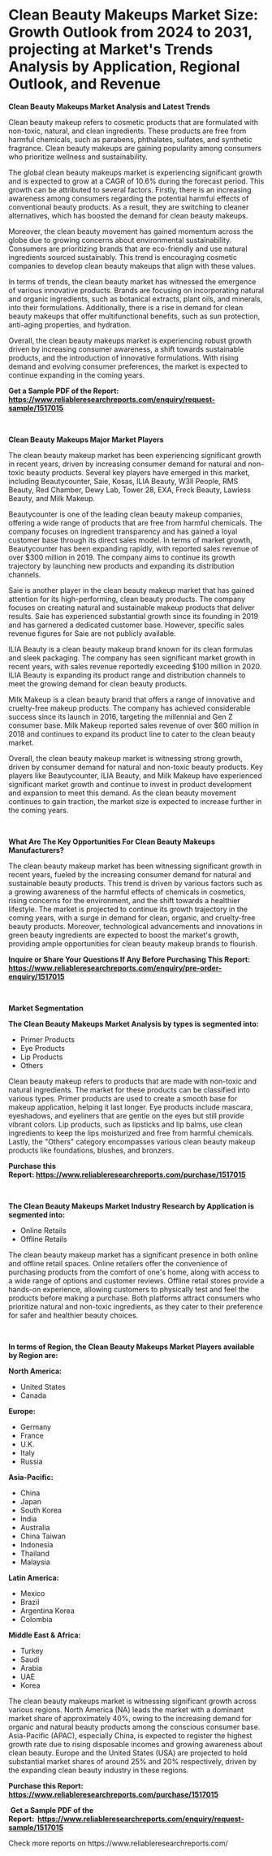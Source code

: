 <p><h1>Clean Beauty Makeups Market Size: Growth Outlook from 2024 to 2031, projecting at Market's Trends Analysis by Application, Regional Outlook, and Revenue</h1></p><p><strong>Clean Beauty Makeups Market Analysis and Latest Trends</strong></p>
<p><p>Clean beauty makeup refers to cosmetic products that are formulated with non-toxic, natural, and clean ingredients. These products are free from harmful chemicals, such as parabens, phthalates, sulfates, and synthetic fragrance. Clean beauty makeups are gaining popularity among consumers who prioritize wellness and sustainability.</p><p>The global clean beauty makeups market is experiencing significant growth and is expected to grow at a CAGR of 10.6% during the forecast period. This growth can be attributed to several factors. Firstly, there is an increasing awareness among consumers regarding the potential harmful effects of conventional beauty products. As a result, they are switching to cleaner alternatives, which has boosted the demand for clean beauty makeups.</p><p>Moreover, the clean beauty movement has gained momentum across the globe due to growing concerns about environmental sustainability. Consumers are prioritizing brands that are eco-friendly and use natural ingredients sourced sustainably. This trend is encouraging cosmetic companies to develop clean beauty makeups that align with these values.</p><p>In terms of trends, the clean beauty market has witnessed the emergence of various innovative products. Brands are focusing on incorporating natural and organic ingredients, such as botanical extracts, plant oils, and minerals, into their formulations. Additionally, there is a rise in demand for clean beauty makeups that offer multifunctional benefits, such as sun protection, anti-aging properties, and hydration.</p><p>Overall, the clean beauty makeups market is experiencing robust growth driven by increasing consumer awareness, a shift towards sustainable products, and the introduction of innovative formulations. With rising demand and evolving consumer preferences, the market is expected to continue expanding in the coming years.</p></p>
<p><strong>Get a Sample PDF of the Report:&nbsp; <a href="https://www.reliableresearchreports.com/enquiry/request-sample/1517015">https://www.reliableresearchreports.com/enquiry/request-sample/1517015</a></strong></p>
<p>&nbsp;</p>
<p><strong>Clean Beauty Makeups Major Market Players</strong></p>
<p><p>The clean beauty makeup market has been experiencing significant growth in recent years, driven by increasing consumer demand for natural and non-toxic beauty products. Several key players have emerged in this market, including Beautycounter, Saie, Kosas, ILIA Beauty, W3ll People, RMS Beauty, Red Chamber, Dewy Lab, Tower 28, EXA, Freck Beauty, Lawless Beauty, and Milk Makeup.</p><p>Beautycounter is one of the leading clean beauty makeup companies, offering a wide range of products that are free from harmful chemicals. The company focuses on ingredient transparency and has gained a loyal customer base through its direct sales model. In terms of market growth, Beautycounter has been expanding rapidly, with reported sales revenue of over $300 million in 2019. The company aims to continue its growth trajectory by launching new products and expanding its distribution channels.</p><p>Saie is another player in the clean beauty makeup market that has gained attention for its high-performing, clean beauty products. The company focuses on creating natural and sustainable makeup products that deliver results. Saie has experienced substantial growth since its founding in 2019 and has garnered a dedicated customer base. However, specific sales revenue figures for Saie are not publicly available.</p><p>ILIA Beauty is a clean beauty makeup brand known for its clean formulas and sleek packaging. The company has seen significant market growth in recent years, with sales revenue reportedly exceeding $100 million in 2020. ILIA Beauty is expanding its product range and distribution channels to meet the growing demand for clean beauty products.</p><p>Milk Makeup is a clean beauty brand that offers a range of innovative and cruelty-free makeup products. The company has achieved considerable success since its launch in 2016, targeting the millennial and Gen Z consumer base. Milk Makeup reported sales revenue of over $60 million in 2018 and continues to expand its product line to cater to the clean beauty market.</p><p>Overall, the clean beauty makeup market is witnessing strong growth, driven by consumer demand for natural and non-toxic beauty products. Key players like Beautycounter, ILIA Beauty, and Milk Makeup have experienced significant market growth and continue to invest in product development and expansion to meet this demand. As the clean beauty movement continues to gain traction, the market size is expected to increase further in the coming years.</p></p>
<p>&nbsp;</p>
<p><strong>What Are The Key Opportunities For Clean Beauty Makeups Manufacturers?</strong></p>
<p><p>The clean beauty makeup market has been witnessing significant growth in recent years, fueled by the increasing consumer demand for natural and sustainable beauty products. This trend is driven by various factors such as a growing awareness of the harmful effects of chemicals in cosmetics, rising concerns for the environment, and the shift towards a healthier lifestyle. The market is projected to continue its growth trajectory in the coming years, with a surge in demand for clean, organic, and cruelty-free beauty products. Moreover, technological advancements and innovations in green beauty ingredients are expected to boost the market's growth, providing ample opportunities for clean beauty makeup brands to flourish.</p></p>
<p><strong>Inquire or Share Your Questions If Any Before Purchasing This Report: <a href="https://www.reliableresearchreports.com/enquiry/pre-order-enquiry/1517015">https://www.reliableresearchreports.com/enquiry/pre-order-enquiry/1517015</a></strong></p>
<p>&nbsp;</p>
<p><strong>Market Segmentation</strong></p>
<p><strong>The Clean Beauty Makeups Market Analysis by types is segmented into:</strong></p>
<p><ul><li>Primer Products</li><li>Eye Products</li><li>Lip Products</li><li>Others</li></ul></p>
<p><p>Clean beauty makeup refers to products that are made with non-toxic and natural ingredients. The market for these products can be classified into various types. Primer products are used to create a smooth base for makeup application, helping it last longer. Eye products include mascara, eyeshadows, and eyeliners that are gentle on the eyes but still provide vibrant colors. Lip products, such as lipsticks and lip balms, use clean ingredients to keep the lips moisturized and free from harmful chemicals. Lastly, the "Others" category encompasses various clean beauty makeup products like foundations, blushes, and bronzers.</p></p>
<p><strong>Purchase this Report:&nbsp;<a href="https://www.reliableresearchreports.com/purchase/1517015">https://www.reliableresearchreports.com/purchase/1517015</a></strong></p>
<p>&nbsp;</p>
<p><strong>The Clean Beauty Makeups Market Industry Research by Application is segmented into:</strong></p>
<p><ul><li>Online Retails</li><li>Offline Retails</li></ul></p>
<p><p>The clean beauty makeup market has a significant presence in both online and offline retail spaces. Online retailers offer the convenience of purchasing products from the comfort of one's home, along with access to a wide range of options and customer reviews. Offline retail stores provide a hands-on experience, allowing customers to physically test and feel the products before making a purchase. Both platforms attract consumers who prioritize natural and non-toxic ingredients, as they cater to their preference for safer and healthier beauty choices.</p></p>
<p>&nbsp;</p>
<p><strong>In terms of Region, the Clean Beauty Makeups Market Players available by Region are:</strong></p>
<p>
    <p> <strong> North America: </strong>
        <ul>
            <li>United States</li>
            <li>Canada</li>
        </ul>
        </p> 
    <p> <strong> Europe: </strong>
        <ul>
            <li>Germany</li>
            <li>France</li>
            <li>U.K.</li>
            <li>Italy</li>
            <li>Russia</li>
        </ul>
        </p> 
    <p> <strong> Asia-Pacific: </strong>
        <ul>
            <li>China</li>
            <li>Japan</li>
            <li>South Korea</li>
            <li>India</li>
            <li>Australia</li>
            <li>China Taiwan</li>
            <li>Indonesia</li>
            <li>Thailand</li>
            <li>Malaysia</li>
        </ul>
        </p> 
    <p> <strong> Latin America: </strong>
        <ul>
            <li>Mexico</li>
            <li>Brazil</li>
            <li>Argentina Korea</li>
            <li>Colombia</li>
        </ul>
        </p> 
    <p> <strong> Middle East & Africa: </strong>
        <ul>
            <li>Turkey</li>
            <li>Saudi</li>
            <li>Arabia</li>
            <li>UAE</li>
            <li>Korea</li>
        </ul>
    </p>
    </p>
<p><p>The clean beauty makeups market is witnessing significant growth across various regions. North America (NA) leads the market with a dominant market share of approximately 40%, owing to the increasing demand for organic and natural beauty products among the conscious consumer base. Asia-Pacific (APAC), especially China, is expected to register the highest growth rate due to rising disposable incomes and growing awareness about clean beauty. Europe and the United States (USA) are projected to hold substantial market shares of around 25% and 20% respectively, driven by the expanding clean beauty industry in these regions.</p></p>
<p><strong>Purchase this Report: <a href="https://www.reliableresearchreports.com/purchase/1517015">https://www.reliableresearchreports.com/purchase/1517015</a></strong></p>
<p>&nbsp;<strong>Get a Sample PDF of the Report:&nbsp;&nbsp;<a href="https://www.reliableresearchreports.com/enquiry/request-sample/1517015">https://www.reliableresearchreports.com/enquiry/request-sample/1517015</a></strong></p>
<p><strong></strong></p>
<p>Check more reports on https://www.reliableresearchreports.com/</p>